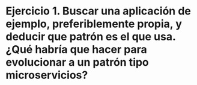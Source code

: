 # Ejercicio 1. Buscar una aplicación de ejemplo, preferiblemente propia, y deducir que patrón es el que usa. ¿Qué habría que hacer para evolucionar a un patrón tipo microservicios?
